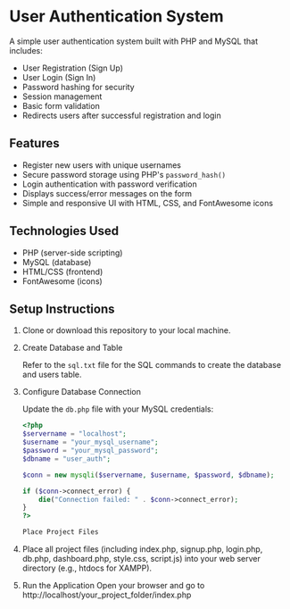 # User Authentication System

A simple user authentication system built with PHP and MySQL that includes:

- User Registration (Sign Up)
- User Login (Sign In)
- Password hashing for security
- Session management
- Basic form validation
- Redirects users after successful registration and login

## Features

- Register new users with unique usernames
- Secure password storage using PHP's `password_hash()`
- Login authentication with password verification
- Displays success/error messages on the form
- Simple and responsive UI with HTML, CSS, and FontAwesome icons

## Technologies Used

- PHP (server-side scripting)
- MySQL (database)
- HTML/CSS (frontend)
- FontAwesome (icons)

## Setup Instructions

1. Clone or download this repository to your local machine.

2. Create Database and Table

   Refer to the `sql.txt` file for the SQL commands to create the database and users table.

2. Configure Database Connection

   Update the `db.php` file with your MySQL credentials:

   ```php
   <?php
   $servername = "localhost";
   $username = "your_mysql_username";
   $password = "your_mysql_password";
   $dbname = "user_auth";

   $conn = new mysqli($servername, $username, $password, $dbname);

   if ($conn->connect_error) {
       die("Connection failed: " . $conn->connect_error);
   }
   ?>

   Place Project Files

3. Place all project files (including index.php, signup.php, login.php, db.php, dashboard.php, style.css, script.js) into your web server directory (e.g., htdocs for XAMPP).

4. Run the Application
     Open your browser and go to
     http://localhost/your_project_folder/index.php
